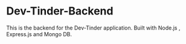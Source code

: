# Dev-Tinder-Backend

This is the backend for the Dev-Tinder application. Built with Node.js , Express.js and Mongo DB.

<!-- 
1. install express
2. install nodeMon
3. 




 -->
